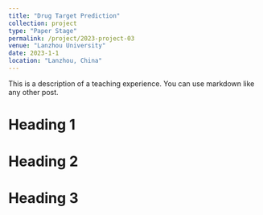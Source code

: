 ```yaml
---
title: "Drug Target Prediction"
collection: project
type: "Paper Stage"
permalink: /project/2023-project-03
venue: "Lanzhou University"
date: 2023-1-1
location: "Lanzhou, China"
---
```


This is a description of a teaching experience. You can use markdown like any other post.

Heading 1
======

Heading 2
======

Heading 3
======
